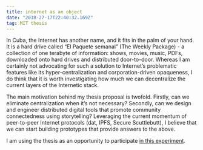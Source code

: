 ```yaml
---
title: internet as an object
date: "2018-27-17T22:40:32.169Z"
tag: MIT thesis
---
```


In Cuba, the Internet has another name, and it fits in the palm of your hand. It is a hard drive called “El Paquete semanal” (The Weekly Package) - a collection of one terabyte of information: shows, movies, music, PDFs, downloaded onto hard drives and distributed door-to-door. Whereas I am certainly not advocating for such a solution to Internet’s problematic features like its hyper-centralization and corporation-driven opaqueness, I do think that it is worth investigating how much we can decentralize the current layers of the Internetic stack.

The main motivation behind my thesis proposal is twofold. Firstly, can we eliminate centralization when it’s not necessary? Secondly, can we design and engineer distributed digital tools that promote community connectedness using storytelling? Leveraging the current momentum of peer-to-peer Internet protocols (dat, IPFS, Secure Scuttlebutt), I believe that we can start building prototypes that provide answers to the above.

I am using the thesis as an opportunity to participate <a href="https://www.are.na/alex-singh/pwr01-projects" target="_blank">in this experiment</a>.
